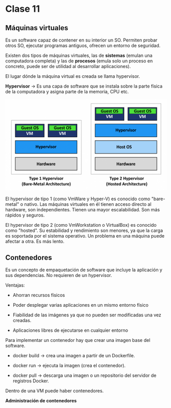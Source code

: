 # Clase 11

## Máquinas virtuales

Es un software capaz de contener en su interior un SO.
Permiten probar otros SO, ejecutar programas antiguos, ofrecen un entorno de seguridad.

Existen dos tipos de máquinas virtuales, las de **sistemas** (emulan una computadora completa) y las de **procesos** (emula solo un proceso en concreto, puede ser de utilidad al desarrollar aplicaciones).

El lugar dónde la máquina virtual es creada se llama hypervisor.

**Hypervisor** -> Es una capa de software que se instala sobre la parte física de la computadora y asigna parte de la memoria, CPU etc.

![hypervisor](hypervisor.png)

El hypervisor de tipo 1 (como VmWare y Hyper-V) es conocido como "bare-metal" o nativo. Las máquinas virtuales en él tienen acceso directo al hardware, son independientes. Tienen una mayor escalabilidad.
Son más rápidos y seguros.

El hypervisor de tipo 2 (como VmWorkstation o VirtualBox) es conocido como "hosted". Su estabilidad y rendimiento son menores, ya que la carga es soportada por el sistema operativo. Un problema en una máquina puede afectar a otra.
Es más lento.

## Contenedores

Es un concepto de empaquetación de software que incluye la aplicación y sus dependencias. No requieren de un hypervisor.

Ventajas:

- Ahorran recursos físicos

- Poder desplegar varias aplicaciones en un mismo entorno físico

- Fiabilidad de las imágenes ya que no pueden ser modificadas una vez creadas.

- Aplicaciones libres de ejecutarse en cualquier entorno

Para implementar un contenedor hay que crear una imagen base del software.

- docker build -> crea una imagen a partir de un Dockerfile.

- docker run -> ejecuta la imagen (crea el contenedor). 

- docker pull -> descarga una imagen o un repositorio del servidor de registros Docker.

Dentro de una VM puede haber contenedores.



**Administración de contenedores**

